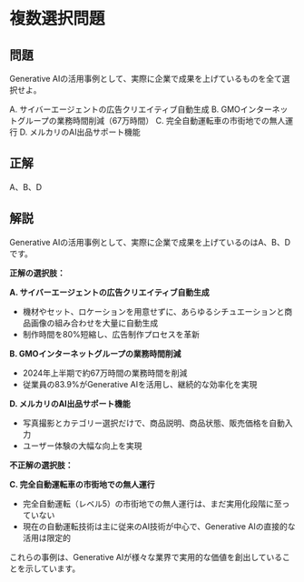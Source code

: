 # 複数選択問題

## 問題
Generative AIの活用事例として、実際に企業で成果を上げているものを全て選択せよ。

A. サイバーエージェントの広告クリエイティブ自動生成
B. GMOインターネットグループの業務時間削減（67万時間）
C. 完全自動運転車の市街地での無人運行
D. メルカリのAI出品サポート機能

## 正解
A、B、D

## 解説
Generative AIの活用事例として、実際に企業で成果を上げているのはA、B、Dです。

**正解の選択肢：**

**A. サイバーエージェントの広告クリエイティブ自動生成**
- 機材やセット、ロケーションを用意せずに、あらゆるシチュエーションと商品画像の組み合わせを大量に自動生成
- 制作時間を80%短縮し、広告制作プロセスを革新

**B. GMOインターネットグループの業務時間削減**
- 2024年上半期で約67万時間の業務時間を削減
- 従業員の83.9%がGenerative AIを活用し、継続的な効率化を実現

**D. メルカリのAI出品サポート機能**
- 写真撮影とカテゴリー選択だけで、商品説明、商品状態、販売価格を自動入力
- ユーザー体験の大幅な向上を実現

**不正解の選択肢：**

**C. 完全自動運転車の市街地での無人運行**
- 完全自動運転（レベル5）の市街地での無人運行は、まだ実用化段階に至っていない
- 現在の自動運転技術は主に従来のAI技術が中心で、Generative AIの直接的な活用は限定的

これらの事例は、Generative AIが様々な業界で実用的な価値を創出していることを示しています。 